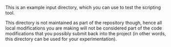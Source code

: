 This is an example input directory, which you can use to test the scripting tool.

This directory is not maintained as part of the repository though, hence all local modifications you are making will not be considered part of the code modifications that you possibly submit back into the project (in other words, this directory can be used for your experimentation).
